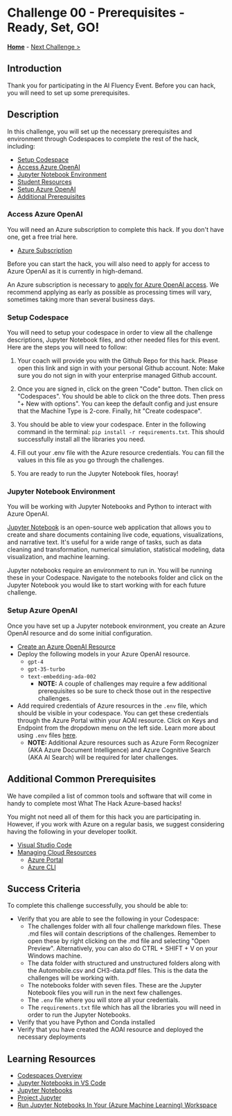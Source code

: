 # Challenge 00 - Prerequisites - Ready, Set, GO!

**[Home](../README.md)** - [Next Challenge >](./Challenge-01.md)

## Introduction

Thank you for participating in the AI Fluency Event. Before you can hack, you will need to set up some prerequisites.

## Description
In this challenge, you will set up the necessary prerequisites and environment through Codespaces to complete the rest of the hack, including:

- [Setup Codespace](#setup-codespace)
- [Access Azure OpenAI](#access-azure-openai)
- [Jupyter Notebook Environment](#setup-jupyter-notebook-environment)
- [Student Resources](#student-resources)
- [Setup Azure OpenAI](#setup-azure-openai)
- [Additional Prerequisites](#additional-common-prerequisites)


### Access Azure OpenAI 

You will need an Azure subscription to complete this hack. If you don't have one, get a free trial here.
- [Azure Subscription](https://azure.microsoft.com/en-us/free/)

Before you can start the hack, you will also need to apply for access to Azure OpenAI as it is currently in high-demand.

An Azure subscription is necessary to [apply for Azure OpenAI access](https://aka.ms/oaiapply). We recommend applying as early as possible as processing times will vary, sometimes taking more than several business days.

### Setup Codespace

You will need to setup your codespace in order to view all the challenge descriptions, Jupyter Notebook files, and other needed files for this event. Here are the steps you will need to follow:

1. Your coach will provide you with the Github Repo for this hack. Please open this link and sign in with your personal Github account. Note: Make sure you do not sign in with your enterprise managed Github account.

2. Once you are signed in, click on the green "Code" button. Then click on "Codespaces". You should be able to click on the three dots. Then press "+ New with options". You can keep the default config and just ensure that the Machine Type is 2-core. Finally, hit "Create codespace". 

3. You should be able to view your codespace. Enter in the following command in the terminal: `pip install -r requirements.txt`. This should successfully install all the libraries you need.

4. Fill out your .env file with the Azure resource credentials. You can fill the values in this file as you go through the challenges.

5. You are ready to run the Jupyter Notebook files, hooray!

### Jupyter Notebook Environment 

You will be working with Jupyter Notebooks and Python to interact with Azure OpenAI.

[Jupyter Notebook](https://jupyter.org/) is an open-source web application that allows you to create and share documents containing live code, equations, visualizations, and narrative text. It's useful for a wide range of tasks, such as data cleaning and transformation, numerical simulation, statistical modeling, data visualization, and machine learning.

Jupyter notebooks require an environment to run in. You will be running these in your Codespace. Navigate to the notebooks folder and click on the Jupyter Notebook you would like to start working with for each future challenge. 


### Setup Azure OpenAI

Once you have set up a Jupyter notebook environment, you create an Azure OpenAI resource and do some initial configuration.

- [Create an Azure OpenAI Resource](https://learn.microsoft.com/en-us/azure/ai-services/openai/how-to/create-resource?pivots=web-portal) 
- Deploy the following models in your Azure OpenAI resource.
  - `gpt-4`
  - `gpt-35-turbo`
  - `text-embedding-ada-002`
    - **NOTE:** A couple of challenges may require a few additional prerequisites so be sure to check those out in the respective challenges. 
- Add required credentials of Azure resources in the  `.env` file, which should be visible in your codespace. You can get these credentials through the Azure Portal within your AOAI resource. Click on Keys and Endpoint from the dropdown menu on the left side. Learn more about using `.env` files [here](https://dev.to/edgar_montano/how-to-setup-env-in-python-4a83#:~:text=How%20to%20setup%20a%20.env%20file%201%201.To,file%20using%20the%20following%20format%3A%20...%20More%20items).
  - **NOTE:** Additional Azure resources such as Azure Form Recognizer (AKA Azure Document Intelligence) and Azure Cognitive Search (AKA AI Search) will be required for later challenges. 

## Additional Common Prerequisites

We have compiled a list of common tools and software that will come in handy to complete most What The Hack Azure-based hacks!

You might not need all of them for this hack you are participating in. However, if you work with Azure on a regular basis, we suggest considering having the following in your developer toolkit.

- [Visual Studio Code](../../000-HowToHack/WTH-Common-Prerequisites.md#visual-studio-code)
- [Managing Cloud Resources](../../000-HowToHack/WTH-Common-Prerequisites.md#managing-cloud-resources)
  - [Azure Portal](../../000-HowToHack/WTH-Common-Prerequisites.md#azure-portal)
  - [Azure CLI](../../000-HowToHack/WTH-Common-Prerequisites.md#azure-cli)

## Success Criteria

To complete this challenge successfully, you should be able to:

- Verify that you are able to see the following in your Codespace:
  - The challenges folder with all four challenge markdown files. These .md files will contain descriptions of the challenges. Remember to open these by right clicking on the .md file and selecting "Open Preview". Alternatively, you can also do CTRL + SHIFT + V on your Windows machine.
  - The data folder with structured and unstructured folders along with the Automobile.csv and CH3-data.pdf files. This is the data the challenges will be working with.
  - The notebooks folder with seven files. These are the Jupyter Notebook files you will run in the next few challenges.
  - The `.env` file where you will store all your credentials.
  - The `requirements.txt` file which has all the libraries you will need in order to run the Jupyter Notebooks.
- Verify that you have Python and Conda installed
- Verify that you have created the AOAI resource and deployed the necessary deployments

## Learning Resources

- [Codespaces Overview](https://docs.github.com/en/codespaces/overview)
- [Jupyter Notebooks in VS Code](https://code.visualstudio.com/docs/datascience/jupyter-notebooks)
- [Jupyter Notebooks](https://jupyter.org/)
- [Project Jupyter](https://en.wikipedia.org/wiki/Project_Jupyter)
- [Run Jupyter Notebooks In Your (Azure Machine Learning) Workspace](https://learn.microsoft.com/en-us/azure/machine-learning/how-to-run-jupyter-notebooks?view=azureml-api-2)
